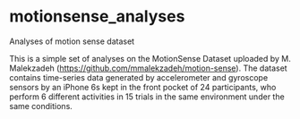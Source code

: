 # motionsense_analyses
Analyses of motion sense dataset

This is a simple set of analyses on the MotionSense Dataset uploaded by M. Malekzadeh (https://github.com/mmalekzadeh/motion-sense). The dataset contains time-series data generated by accelerometer and gyroscope sensors by an iPhone 6s kept in the front pocket of 24 participants, who perform 6 different activities in 15 trials in the same environment under the same conditions. 
